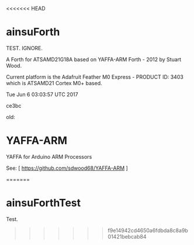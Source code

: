<<<<<<< HEAD
# ainsuForth

TEST.  IGNORE.

A Forth for ATSAMD21G18A based on YAFFA-ARM Forth - 2012 by Stuart Wood.

Current platform is the Adafruit Feather M0 Express - PRODUCT ID: 3403 
which is ATSAMD21 Cortex M0+ based.

Tue Jun  6 03:03:57 UTC 2017

ce3bc

old:

# YAFFA-ARM
YAFFA for Arduino ARM Processors 

See:
 [ https://github.com/sdwood68/YAFFA-ARM ]

=======
# ainsuForthTest
Test.
>>>>>>> f9e14942cd4650a6fdbda8c8a9b01421bebcab84
